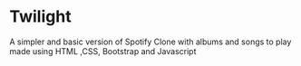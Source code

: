 # Twilight
A simpler and basic version of Spotify Clone with albums and songs to play made using HTML ,CSS, Bootstrap and Javascript
